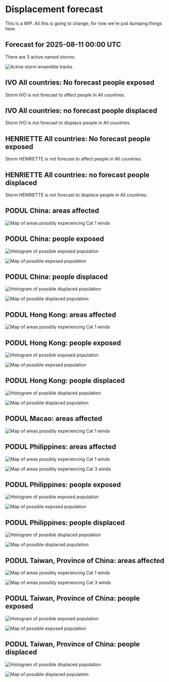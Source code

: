 # Displacement forecast

This is a WIP. All this is going to change, for now we're just dumping things here.

## Forecast for 2025-08-11 00:00 UTC

There are 3 active named storms.

![Active storm ensemble tracks](ECMWF_TC_tracks_20250811000000.png)


## IVO All countries: No forecast people exposed

Storm IVO is not forecast to affect people in All countries.


## IVO All countries: no forecast people displaced

Storm IVO is not forecast to displace people in All countries.


## HENRIETTE All countries: No forecast people exposed

Storm HENRIETTE is not forecast to affect people in All countries.


## HENRIETTE All countries: no forecast people displaced

Storm HENRIETTE is not forecast to displace people in All countries.


## PODUL China: areas affected

![Map of areas possibly experiencing Cat 1 winds](impact-map_TC_ECMWF_ens_PODUL_2025-08-11_00UTC_CHN_cat1.png)


## PODUL China: people exposed

![Histogram of possible exposed population](impact-histogram_TC_ECMWF_ens_PODUL_2025-08-11_00UTC_CHN_exposed.png)

![Map of possible exposed population](impact-map_TC_ECMWF_ens_PODUL_2025-08-11_00UTC_CHN_exposed.png)


## PODUL China: people displaced

![Histogram of possible displaced population](impact-histogram_TC_ECMWF_ens_PODUL_2025-08-11_00UTC_CHN_displaced.png)


![Map of possible displaced population](impact-map_TC_ECMWF_ens_PODUL_2025-08-11_00UTC_CHN_displaced.png)


## PODUL Hong Kong: areas affected

![Map of areas possibly experiencing Cat 1 winds](impact-map_TC_ECMWF_ens_PODUL_2025-08-11_00UTC_HKG_cat1.png)


## PODUL Hong Kong: people exposed

![Histogram of possible exposed population](impact-histogram_TC_ECMWF_ens_PODUL_2025-08-11_00UTC_HKG_exposed.png)

![Map of possible exposed population](impact-map_TC_ECMWF_ens_PODUL_2025-08-11_00UTC_HKG_exposed.png)


## PODUL Hong Kong: people displaced

![Histogram of possible displaced population](impact-histogram_TC_ECMWF_ens_PODUL_2025-08-11_00UTC_HKG_displaced.png)


![Map of possible displaced population](impact-map_TC_ECMWF_ens_PODUL_2025-08-11_00UTC_HKG_displaced.png)


## PODUL Macao: areas affected

![Map of areas possibly experiencing Cat 1 winds](impact-map_TC_ECMWF_ens_PODUL_2025-08-11_00UTC_MAC_cat1.png)


## PODUL Philippines: areas affected

![Map of areas possibly experiencing Cat 1 winds](impact-map_TC_ECMWF_ens_PODUL_2025-08-11_00UTC_PHL_cat1.png)


![Map of areas possibly experiencing Cat 3 winds](impact-map_TC_ECMWF_ens_PODUL_2025-08-11_00UTC_PHL_cat3.png)


## PODUL Philippines: people exposed

![Histogram of possible exposed population](impact-histogram_TC_ECMWF_ens_PODUL_2025-08-11_00UTC_PHL_exposed.png)

![Map of possible exposed population](impact-map_TC_ECMWF_ens_PODUL_2025-08-11_00UTC_PHL_exposed.png)


## PODUL Philippines: people displaced

![Histogram of possible displaced population](impact-histogram_TC_ECMWF_ens_PODUL_2025-08-11_00UTC_PHL_displaced.png)


![Map of possible displaced population](impact-map_TC_ECMWF_ens_PODUL_2025-08-11_00UTC_PHL_displaced.png)


## PODUL Taiwan, Province of China: areas affected

![Map of areas possibly experiencing Cat 1 winds](impact-map_TC_ECMWF_ens_PODUL_2025-08-11_00UTC_TWN_cat1.png)


![Map of areas possibly experiencing Cat 3 winds](impact-map_TC_ECMWF_ens_PODUL_2025-08-11_00UTC_TWN_cat3.png)


## PODUL Taiwan, Province of China: people exposed

![Histogram of possible exposed population](impact-histogram_TC_ECMWF_ens_PODUL_2025-08-11_00UTC_TWN_exposed.png)

![Map of possible exposed population](impact-map_TC_ECMWF_ens_PODUL_2025-08-11_00UTC_TWN_exposed.png)


## PODUL Taiwan, Province of China: people displaced

![Histogram of possible displaced population](impact-histogram_TC_ECMWF_ens_PODUL_2025-08-11_00UTC_TWN_displaced.png)


![Map of possible displaced population](impact-map_TC_ECMWF_ens_PODUL_2025-08-11_00UTC_TWN_displaced.png)


